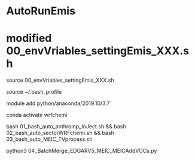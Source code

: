 # AutoRunEmis
# modified 00_envVriables_settingEmis_XXX.sh
source 00_envVriables_settingEmis_XXX.sh

source ~/.bash_profile

module add python/anaconda/2019.10/3.7

conda activate wrfchemi

bash 01_bash_auto_anthroInp_InJect.sh && bash 02_bash_auto_sectorWRFchemi.sh && bash 03_bash_auto_MEIC_TVprocess.sh


python3 04_BatchMerge_EDGARV5_MEIC_MEICAddVOCs.py
